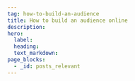 ```yaml
---
tag: how-to-build-an-audience
title: How to build an audience online
description:
hero:
  label:
  heading:
  text_markdown:
page_blocks:
  - _id: posts_relevant
---
```

